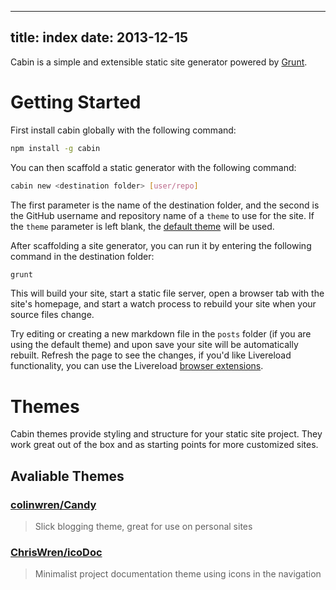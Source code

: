 ----
title: index
date:   2013-12-15
----
Cabin is a simple and extensible static site generator powered by [Grunt](http://gruntjs.com/).

# Getting Started

First install cabin globally with the following command:

```bash
npm install -g cabin
```

You can then scaffold a static generator with the following command:

```bash
cabin new <destination folder> [user/repo]
```
The first parameter is the name of the destination folder, and the second is
the GitHub username and repository name of a `theme` to use for the site. If
the `theme` parameter is left blank, the [default
theme](https://github.com/colinwren/testTheme) will be used.

After scaffolding a site generator, you can run it by entering the following
command in the destination folder:
```bash
grunt
```
This will build your site, start a static file server, open a browser tab with
the site's homepage, and start a watch process to rebuild your site when your
source files change.

Try editing or creating a new markdown file in the `posts`
folder (if you are using the default theme) and upon save your site will be
automatically rebuilt. Refresh the page to see the changes, if you'd like
Livereload functionality, you can use the Livereload [browser
extensions](http://feedback.livereload.com/knowledgebase/articles/86242-how-do-i-install-and-use-the-browser-extensions-).
# Themes
Cabin themes provide styling and structure for your static site project. They
work great out of the box and as starting points for more customized sites.

## Avaliable Themes

### [colinwren/Candy](http://colinwren.github.io/Candy/)
> Slick blogging theme, great for use on personal sites

### [ChrisWren/icoDoc](http://chriswren.github.io/icoDoc/)
> Minimalist project documentation theme using icons in the navigation
